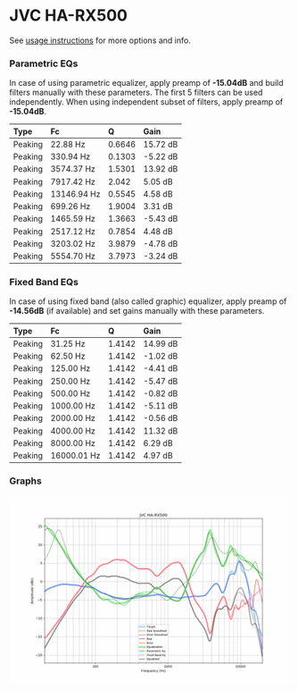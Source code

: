 # JVC HA-RX500
See [usage instructions](https://github.com/jaakkopasanen/AutoEq#usage) for more options and info.

### Parametric EQs
In case of using parametric equalizer, apply preamp of **-15.04dB** and build filters manually
with these parameters. The first 5 filters can be used independently.
When using independent subset of filters, apply preamp of **-15.04dB**.

| Type    | Fc          |      Q | Gain     |
|:--------|:------------|:-------|:---------|
| Peaking | 22.88 Hz    | 0.6646 | 15.72 dB |
| Peaking | 330.94 Hz   | 0.1303 | -5.22 dB |
| Peaking | 3574.37 Hz  | 1.5301 | 13.92 dB |
| Peaking | 7917.42 Hz  | 2.042  | 5.05 dB  |
| Peaking | 13146.94 Hz | 0.5545 | 4.58 dB  |
| Peaking | 699.26 Hz   | 1.9004 | 3.31 dB  |
| Peaking | 1465.59 Hz  | 1.3663 | -5.43 dB |
| Peaking | 2517.12 Hz  | 0.7854 | 4.48 dB  |
| Peaking | 3203.02 Hz  | 3.9879 | -4.78 dB |
| Peaking | 5554.70 Hz  | 3.7973 | -3.24 dB |

### Fixed Band EQs
In case of using fixed band (also called graphic) equalizer, apply preamp of **-14.56dB**
(if available) and set gains manually with these parameters.

| Type    | Fc          |      Q | Gain     |
|:--------|:------------|:-------|:---------|
| Peaking | 31.25 Hz    | 1.4142 | 14.99 dB |
| Peaking | 62.50 Hz    | 1.4142 | -1.02 dB |
| Peaking | 125.00 Hz   | 1.4142 | -4.41 dB |
| Peaking | 250.00 Hz   | 1.4142 | -5.47 dB |
| Peaking | 500.00 Hz   | 1.4142 | -0.82 dB |
| Peaking | 1000.00 Hz  | 1.4142 | -5.11 dB |
| Peaking | 2000.00 Hz  | 1.4142 | -0.56 dB |
| Peaking | 4000.00 Hz  | 1.4142 | 11.32 dB |
| Peaking | 8000.00 Hz  | 1.4142 | 6.29 dB  |
| Peaking | 16000.01 Hz | 1.4142 | 4.97 dB  |

### Graphs
![](./JVC%20HA-RX500.png)